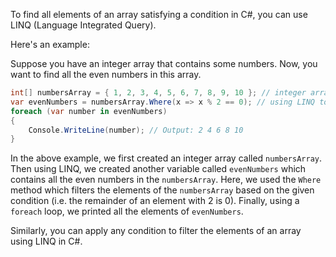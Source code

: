 To find all elements of an array satisfying a condition in C#, you can use LINQ (Language Integrated Query). 

Here's an example:

Suppose you have an integer array that contains some numbers. Now, you want to find all the even numbers in this array. 

```csharp
int[] numbersArray = { 1, 2, 3, 4, 5, 6, 7, 8, 9, 10 }; // integer array
var evenNumbers = numbersArray.Where(x => x % 2 == 0); // using LINQ to find even numbers
foreach (var number in evenNumbers)
{
    Console.WriteLine(number); // Output: 2 4 6 8 10
}
```

In the above example, we first created an integer array called `numbersArray`. Then using LINQ, we created another variable called `evenNumbers` which contains all the even numbers in the `numbersArray`. Here, we used the `Where` method which filters the elements of the `numbersArray` based on the given condition (i.e. the remainder of an element with 2 is 0). Finally, using a `foreach` loop, we printed all the elements of `evenNumbers`.

Similarly, you can apply any condition to filter the elements of an array using LINQ in C#.